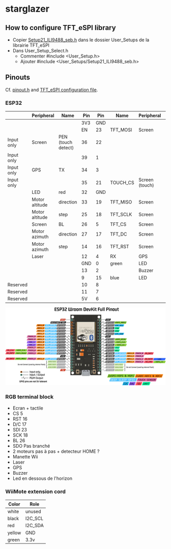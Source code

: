 # starglazer


## How to configure TFT_eSPI library

 - Copier [Setup21_ILI9488_seb.h](Setup21_ILI9488_seb.h) dans le dossier User_Setups de la librairie TFT_eSPI
 - Dans User_Setup_Select.h
   - Commenter #include <User_Setup.h>
   - Ajouter #include <User_Setups/Setup21_ILI9488_seb.h>

## Pinouts

Cf. [pinout.h](/include/pinout.h) and [TFT_eSPI configuration file](Setup21_ILI9488_seb.h).

### ESP32

|            | Peripheral     | Name               | Pin | Pin | Name     | Peripheral     |          |
|------------|----------------|--------------------|-----|-----|----------|----------------|----------|
|            |                |                    | 3V3 | GND |          |                |          |
|            |                |                    | EN  | 23  | TFT_MOSI | Screen         |          |
| Input only | Screen         | PEN (touch detect) | 36  | 22  |          |                |          |
| Input only |                |                    | 39  | 1   |          |                |          |
| Input only | GPS            | TX                 | 34  | 3   |          |                |          |
| Input only |                |                    | 35  | 21  | TOUCH_CS | Screen (touch) |          |
|            | LED            | red                | 32  | GND |          |                |          |
|            | Motor altitude | direction          | 33  | 19  | TFT_MISO | Screen         |          |
|            | Motor altitude | step               | 25  | 18  | TFT_SCLK | Screen         |          |
|            | Screen         | BL                 | 26  | 5   | TFT_CS   | Screen         |          |
|            | Motor azimuth  | direction          | 27  | 17  | TFT_DC   | Screen         |          |
|            | Motor azimuth  | step               | 14  | 16  | TFT_RST  | Screen         |          |
|            | Laser          |                    | 12  | 4   | RX       | GPS            |          |
|            |                |                    | GND | 0   | green    | LED            |          |
|            |                |                    | 13  | 2   |          | Buzzer         |          |
|            |                |                    | 9   | 15  | blue     | LED            |          |
| Reserved   |                |                    | 10  | 8   |          |                | Reserved |
| Reserved   |                |                    | 11  | 7   |          |                | Reserved |
| Reserved   |                |                    | 5V  | 6   |          |                | Reserved |

 ![Pinout Wroom devkit](/docs/images/doc-esp32-pinout-reference-wroom-devkit.jpg)

### RGB terminal block

 - Ecran + tactile
  - CS 5
  - RST 16
  - D/C 17
  - SDI 23
  - SCK 18
  - BL 26
  - SDO Pas branché
 - 2 moteurs pas à pas + detecteur HOME ?
 - Manette Wii
 - Laser
 - GPS
 - Buzzer
 - Led en dessous de l'horizon

### WiiMote extension cord

| Color  | Role    |
|--------|---------|
| white  | unused  |
| black  | I2C_SCL |
| red    | I2C_SDA |
| yellow | GND     |
| green  | 3.3v    |